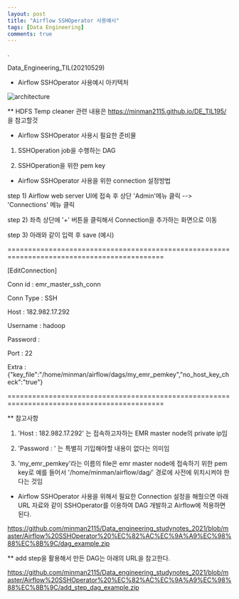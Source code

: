 ```yaml
---
layout: post
title: "Airflow SSHOperator 사용예시"
tags: [Data Engineering]
comments: true
---
```


.

Data_Engineering_TIL(20210529)

- Airflow SSHOperator 사용예시 아키텍처

![architecture](https://user-images.githubusercontent.com/41605276/120059635-b4bae100-c08d-11eb-9ccc-27427569f095.png)

** HDFS Temp cleaner 관련 내용은 https://minman2115.github.io/DE_TIL195/ 을 참고할것

- Airflow SSHOperator 사용시 필요한 준비물

1) SSHOperation job을 수행하는 DAG

2) SSHOperation을 위한 pem key

- Airflow SSHOperator 사용을 위한 connection 설정방법

step 1) Airflow web server UI에 접속 후 상단 'Admin'메뉴 클릭 --> 'Connections' 메뉴 클릭

step 2) 좌측 상단에 '+' 버튼을 클릭해서 Connection을 추가하는 화면으로 이동

step 3) 아래와 같이 입력 후 save (예시)

============================================================================================

[EditConnection]

Conn id : emr_master_ssh_conn

Conn Type : SSH

Host : 182.982.17.292

Username : hadoop

Password : 



Port : 22

Extra : {"key_file":"/home/minman/airflow/dags/my_emr_pemkey","no_host_key_check":"true"}


============================================================================================


** 참고사항 

1) 'Host : 182.982.17.292' 는 접속하고자하는 EMR master node의 private ip임

2) 'Password : ' 는 특별히 기입해야할 내용이 없다는 의미임

3) 'my_emr_pemkey'라는 이름의 file은 emr master node에 접속하기 위한 pem key로 예를 들어서 '/home/minman/airflow/dag/' 경로에 사전에 위치시켜야 한다는 것임

- Airflow SSHOperator 사용을 위해서 필요한 Connection 설정을 해줬으면 아래 URL 자료와 같이 SSHOperator를 이용하여 DAG 개발하고 Airflow에 적용하면 된다.

https://github.com/minman2115/Data_engineering_studynotes_2021/blob/master/Airflow%20SSHOperator%20%EC%82%AC%EC%9A%A9%EC%98%88%EC%8B%9C/dag_example.zip

** add step을 활용해서 만든 DAG는 아래의 URL을 참고한다.

https://github.com/minman2115/Data_engineering_studynotes_2021/blob/master/Airflow%20SSHOperator%20%EC%82%AC%EC%9A%A9%EC%98%88%EC%8B%9C/add_step_dag_example.zip